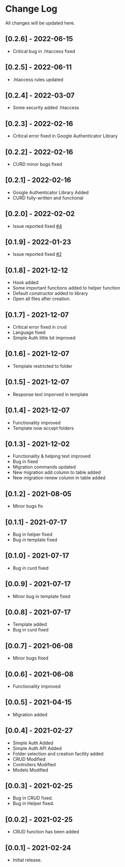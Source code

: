 # Change Log
All changes will be updated here.

## [0.2.6] - 2022-06-15
- Critical bug in .htaccess fixed

## [0.2.5] - 2022-06-11
- .htaccess rules updated

## [0.2.4] - 2022-03-07
- Some security added .htaccess

## [0.2.3] - 2022-02-16
- Critical error fixed in Google Authenticator Library

## [0.2.2] - 2022-02-16
- CURD minor bugs fixed  

## [0.2.1] - 2022-02-16
- Google Authenticator Library Added
- CURD fully-written and functional


## [0.2.0] - 2022-02-02
- Issue reported fixed [#4](https://github.com/SyedMuradAliShah/codeigniter-3-files-creator/issues/4)

## [0.1.9] - 2022-01-23
- Issue reported fixed [#2](https://github.com/SyedMuradAliShah/codeigniter-3-files-creator/issues/2)

## [0.1.8] - 2021-12-12
- Hook added
- Some important functions added to helper function
- Default constructor added to library
- Open all files after creation.

## [0.1.7] - 2021-12-07
- Critical error fixed in crud
- Language fixed
- Simple Auth little bit improved

## [0.1.6] - 2021-12-07
- Template restricted to folder

## [0.1.5] - 2021-12-07
- Response text imporved in template

## [0.1.4] - 2021-12-07
- Functionality improved
- Template now accept folders
  
## [0.1.3] - 2021-12-02
- Functionality & helping text improved
- Bug in fixed
- Migration commands updated
- New migration add column to table added
- New migration renew column in table added

## [0.1.2] - 2021-08-05
- Minor bugs fix

## [0.1.1] - 2021-07-17
- Bug in helper fixed
- Bug in template fixed

## [0.1.0] - 2021-07-17
- Bug in curd fixed

## [0.0.9] - 2021-07-17
- Minor bug in template fixed

## [0.0.8] - 2021-07-17
- Template added
- Bug in curd fixed

## [0.0.7] - 2021-06-08
- Minor bugs fixed

## [0.0.6] - 2021-06-08
- Functionality improved

## [0.0.5] - 2021-04-15
- Migration added

## [0.0.4] - 2021-02-27
- Simple Auth Added
- Simple Auth API Added
- Folder selection and creation facility added
- CRUD Modified
- Controllers Modified
- Models Modified

## [0.0.3] - 2021-02-25
- Bug in CRUD fixed.
- Bug in Helper fixed.

## [0.0.2] - 2021-02-25
- CRUD function has been added

## [0.0.1] - 2021-02-24
- Initial release.
